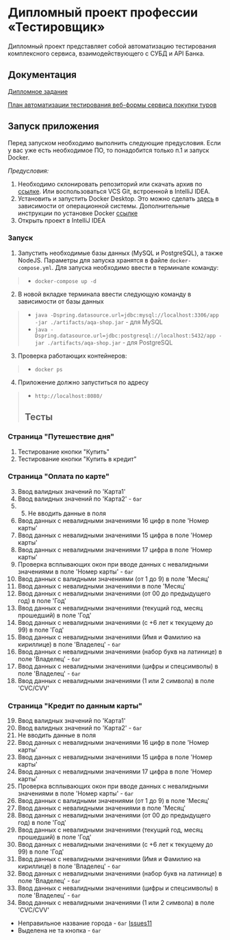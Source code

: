 # Дипломный проект профессии «Тестировщик»

Дипломный проект представляет собой автоматизацию тестирования комплексного сервиса, взаимодействующего с СУБД и API
Банка.

## Документация

[Дипломное задание](https://github.com/netology-code/qa-diploma)

[План автоматизации тестирования веб-формы сервиса покупки туров ](https://github.com/DMITRI4IVANOV/QA-DiplomProject/blob/main/docs/Plan.md)

## Запуск приложения

Перед запуском необходимо выполнить следующие предусловия. Если у вас уже есть необходимое ПО, то понадобится только п.1 и запуск Docker.

*Предусловия:*
1. Необходимо склонировать репозиторий или скачать архив по [ссылке](https://github.com/DMITRI4IVANOV/QA-DiplomProject.git). Или воспользоваться VCS Git, встроенной в
   IntelliJ IDEA.
2. Установить и запустить Docker Desktop. Это можно сделать [здесь](https://docs.docker.com/get-docker/) в зависимости от операционной системы. Дополнительные инструкции по установке Docker [ссылке](https://github.com/netology-code/aqa-homeworks/blob/master/docker/installation.md)
3. Открыть проект в IntelliJ IDEA

### Запуск

1. Запустить необходимые базы данных (MySQL и PostgreSQL), а также NodeJS. Параметры для запуска хранятся в
   файле `docker-compose.yml`. Для запуска необходимо ввести в терминале команду:

> * `docker-compose up -d`

2. В новой вкладке терминала ввести следующую команду в зависимости от базы данных

> * `java -Dspring.datasource.url=jdbc:mysql://localhost:3306/app -jar ./artifacts/aqa-shop.jar` - для MySQL
> * `java -Dspring.datasource.url=jdbc:postgresql://localhost:5432/app -jar ./artifacts/aqa-shop.jar` - для PostgreSQL

3. Проверка работающих контейнеров:

> * `docker ps`

4. Приложение должно запуститься по адресу

> * `http://localhost:8080/`
> ## Тесты
### Страница "Путешествие дня"
1. Тестирование кнопки "Купить"
2. Тестирование кнопки "Купить в кредит"
### Страница "Оплата по карте"
3. Ввод валидных значений по 'Карта1'
4. Ввод валидных значений по 'Карта2' - `баг`
5. 5. Не вводить данные в поля
6. Ввод данных с невалидными значениями 16 цифр в поле 'Номер карты'
7. Ввод данных с невалидными значениями 15 цифра в поле 'Номер карты'
8. Ввод данных с невалидными значениями 17 цифра в поле 'Номер карты'
9. Проверка всплывающих окон при вводе данных с невалидными значениями в поле 'Номер карты' - `баг` 
10. Ввод данных с валидными значениями (от 1 до 9) в поле 'Месяц'
11. Ввод данных с невалидными значениями в поле 'Месяц'
12. Ввод данных с невалидными значениями (от 00 до предыдущего год) в поле 'Год'
13. Ввод данных с невалидными значениями (текущий год, месяц прошедший) в поле 'Год'
14. Ввод данных с невалидными значениями (с +6 лет к текущему до 99) в поле 'Год'
15. Ввод данных с невалидными значениями (Имя и Фамилию на кириллице) в поле 'Владелец' - `баг` 
16. Ввод данных с невалидными значениями (набор букв на латинице) в поле 'Владелец' - `баг` 
17. Ввод данных с невалидными значениями (цифры и спецсимволы) в поле 'Владелец' - `баг` 
18. Ввод данных с невалидными значениями (1 или 2 символа) в поле 'CVC/CVV'
### Страница "Кредит по данным карты"
19. Ввод валидных значений по 'Карта1'
20. Ввод валидных значений по 'Карта2' - `баг` 
21. Не вводить данные в поля
22. Ввод данных с невалидными значениями 16 цифр в поле 'Номер карты'
23. Ввод данных с невалидными значениями 15 цифра в поле 'Номер карты'
24. Ввод данных с невалидными значениями 17 цифра в поле 'Номер карты'
25. Проверка всплывающих окон при вводе данных с невалидными значениями в поле 'Номер карты' - `баг` 
26. Ввод данных с валидными значениями (от 1 до 9) в поле 'Месяц'
27. Ввод данных с невалидными значениями в поле 'Месяц'
28. Ввод данных с невалидными значениями (от 00 до предыдущего год) в поле 'Год'
29. Ввод данных с невалидными значениями (текущий год, месяц прошедший) в поле 'Год'
30. Ввод данных с невалидными значениями (с +6 лет к текущему до 99) в поле 'Год'
31. Ввод данных с невалидными значениями (Имя и Фамилию на кириллице) в поле 'Владелец' - `баг` 
32. Ввод данных с невалидными значениями (набор букв на латинице) в поле 'Владелец' - `баг` 
33. Ввод данных с невалидными значениями (цифры и спецсимволы) в поле 'Владелец' - `баг` 
34. Ввод данных с невалидными значениями (1 или 2 символа) в поле 'CVC/CVV'

* Неправильное название города - `баг` [Issues11](https://github.com/kuznecovaelenaa/qa-diploma/issues/11)
* Выделена не та кнопка - `баг`


